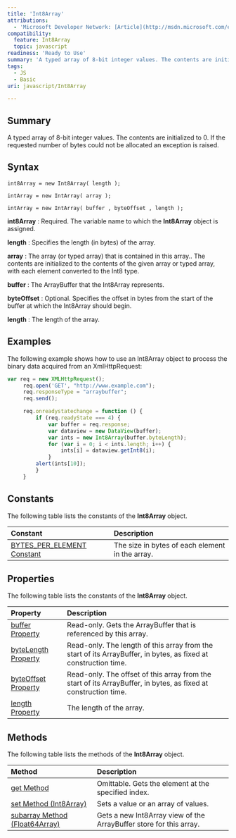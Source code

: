 ```yaml
---
title: 'Int8Array'
attributions:
  - 'Microsoft Developer Network: [Article](http://msdn.microsoft.com/en-us/library/ie/br212462(v=vs.94).aspx)'
compatibility:
  feature: Int8Array
  topic: javascript
readiness: 'Ready to Use'
summary: 'A typed array of 8-bit integer values. The contents are initialized to 0. If the requested number of bytes could not be allocated an exception is raised.'
tags:
  - JS
  - Basic
uri: javascript/Int8Array

---
```

## Summary

A typed array of 8-bit integer values. The contents are initialized to 0. If the requested number of bytes could not be allocated an exception is raised.

## Syntax

    int8Array = new Int8Array( length );

    intArray = new IntArray( array );

    intArray = new IntArray( buffer , byteOffset , length );

**int8Array**
:   Required. The variable name to which the **Int8Array** object is assigned.

**length**
:   Specifies the length (in bytes) of the array.

**array**
:   The array (or typed array) that is contained in this array.. The contents are initialized to the contents of the given array or typed array, with each element converted to the Int8 type.

**buffer**
:   The ArrayBuffer that the Int8Array represents.

**byteOffset**
:   Optional. Specifies the offset in bytes from the start of the buffer at which the Int8Array should begin.

**length**
:   The length of the array.

## Examples

The following example shows how to use an Int8Array object to process the binary data acquired from an XmlHttpRequest:

``` js
var req = new XMLHttpRequest();
     req.open('GET', "http://www.example.com");
     req.responseType = "arraybuffer";
     req.send();

     req.onreadystatechange = function () {
         if (req.readyState === 4) {
             var buffer = req.response;
             var dataview = new DataView(buffer);
             var ints = new Int8Array(buffer.byteLength);
             for (var i = 0; i < ints.length; i++) {
                 ints[i] = dataview.getInt8(i);
             }
         alert(ints[10]);
         }
     }
```

## Constants

The following table lists the constants of the **Int8Array** object.

|Constant|Description|
|:-------|:----------|
|[BYTES\_PER\_ELEMENT Constant](/javascript/Int8Array/BYTES_PER_ELEMENT)|The size in bytes of each element in the array.|

## Properties

The following table lists the constants of the **Int8Array** object.

|Property|Description|
|:-------|:----------|
|[buffer Property](/javascript/Int8Array/buffer)|Read-only. Gets the ArrayBuffer that is referenced by this array.|
|[byteLength Property](/javascript/Int8Array/byteLength)|Read-only. The length of this array from the start of its ArrayBuffer, in bytes, as fixed at construction time.|
|[byteOffset Property](/javascript/Int8Array/byteOffset)|Read-only. The offset of this array from the start of its ArrayBuffer, in bytes, as fixed at construction time.|
|[length Property](/javascript/Int8Array/length)|The length of the array.|

## Methods

The following table lists the methods of the **Int8Array** object.

|Method|Description|
|:-----|:----------|
|[get Method](/javascript/Int8Array/get)|Omittable. Gets the element at the specified index.|
|[set Method (Int8Array)](/javascript/Int8Array/set)|Sets a value or an array of values.|
|[subarray Method (Float64Array)](/javascript/Float64Array/subarray)|Gets a new Int8Array view of the ArrayBuffer store for this array.|


